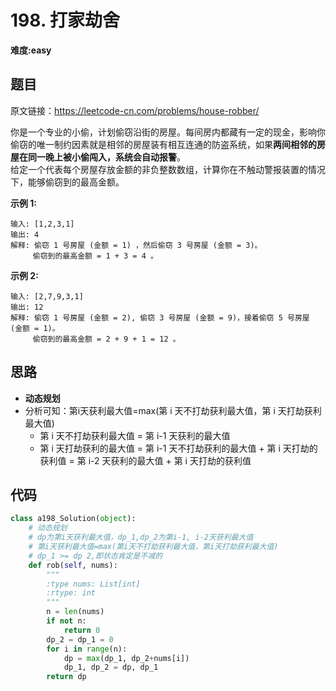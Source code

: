 # 198. 打家劫舍
**难度:easy**
## 题目
原文链接：https://leetcode-cn.com/problems/house-robber/

你是一个专业的小偷，计划偷窃沿街的房屋。每间房内都藏有一定的现金，影响你偷窃的唯一制约因素就是相邻的房屋装有相互连通的防盗系统，如果**两间相邻的房屋在同一晚上被小偷闯入，系统会自动报警**。  
给定一个代表每个房屋存放金额的非负整数数组，计算你在不触动警报装置的情况下，能够偷窃到的最高金额。

**示例 1:**
```
输入: [1,2,3,1]
输出: 4
解释: 偷窃 1 号房屋 (金额 = 1) ，然后偷窃 3 号房屋 (金额 = 3)。
     偷窃到的最高金额 = 1 + 3 = 4 。
```
**示例 2:**
```
输入: [2,7,9,3,1]
输出: 12
解释: 偷窃 1 号房屋 (金额 = 2), 偷窃 3 号房屋 (金额 = 9)，接着偷窃 5 号房屋 (金额 = 1)。
     偷窃到的最高金额 = 2 + 9 + 1 = 12 。
```

## 思路
* **动态规划**
* 分析可知：第i天获利最大值=max(第 i 天不打劫获利最大值，第 i 天打劫获利最大值)
  * 第 i 天不打劫获利最大值 = 第 i-1 天获利的最大值
  * 第 i 天打劫获利的最大值 = 第 i-1 天不打劫获利的最大值 + 第 i 天打劫的获利值 = 第 i-2 天获利的最大值 + 第 i 天打劫的获利值

## 代码
```python
class a198_Solution(object):
    # 动态规划
    # dp为第i天获利最大值，dp_1,dp_2为第i-1, i-2天获利最大值
    # 第i天获利最大值=max(第i天不打劫获利最大值，第i天打劫获利最大值)
    # dp_1 >= dp 2,即状态肯定是不减的
    def rob(self, nums):
        """
        :type nums: List[int]
        :rtype: int
        """
        n = len(nums)
        if not n:
            return 0
        dp_2 = dp_1 = 0
        for i in range(n):
            dp = max(dp_1, dp_2+nums[i])
            dp_1, dp_2 = dp, dp_1
        return dp
```
